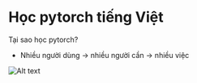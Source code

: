# Học pytorch tiếng Việt

Tại sao học pytorch? 
- Nhiều người dùng -> nhiều người cần -> nhiều việc

![Alt text](image.png)